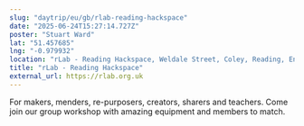 ```yaml
---
slug: "daytrip/eu/gb/rlab-reading-hackspace"
date: "2025-06-24T15:27:14.727Z"
poster: "Stuart Ward"
lat: "51.457685"
lng: "-0.979932"
location: "rLab - Reading Hackspace, Weldale Street, Coley, Reading, England, RG1 7PF, United Kingdom"
title: "rLab - Reading Hackspace"
external_url: https://rlab.org.uk
---
```

For makers, menders, re-purposers, creators, sharers and teachers. Come join our group workshop with amazing equipment and members to match.